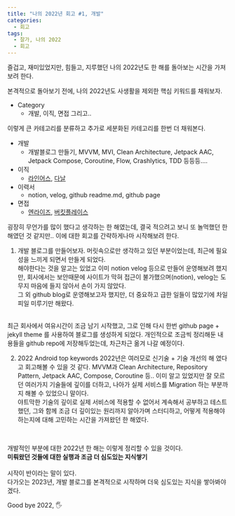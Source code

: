 ```yaml
---
title: "나의 2022년 회고 #1, 개발"
categories:
  - 회고
tags:
  - 잘가, 나의 2022
  - 회고
---
```


즐겁고, 재미있었지만, 힘들고, 지루했던 나의 2022년도 한 해를 돌아보는 시간을 가져보려 한다.  
 
본격적으로 돌아보기 전에, 나의 2022년도 사생활을 제외한 핵심 키워드를 채워보자.
- Category
  - 개발, 이직, 면접 그리고..

이렇게 큰 카테고리를 분류하고 추가로 세분화된 카테고리를 한번 더 채워본다.
- 개발
  - 개발블로그 만들기, MVVM, MVI, Clean Architecture, Jetpack AAC, Jetpack Compose, Coroutine, Flow, Crashlytics, TDD 등등등....
- 이직
  - [라인어스](https://rainusbiz.com), [다날](https://www.danal.co.kr/)
- 이력서
  - notion, velog, github readme.md, github page
- 면접
  - [엔라이즈](https://nrise.net/), [버킷플레이스](https://www.bucketplace.com/) 

굉장히 무언가를 많이 했다고 생각하는 한 해였는데, 결국 적으려고 보니 또 놀먹했던 한 해였던 것 같지만.. 이에 대한 회고를 간략하게나마 시작해보려 한다.  

1. 개발 블로그를 만들어보자.
 머릿속으로만 생각하고 있던 부분이었는데, 최근에 필요성을 느끼게 되면서 만들게 되었다.  
해야한다는 것을 알고는 있었고 이미 notion velog 등으로 만들어 운영해보려 했지만, 회사에서는 보안때문에 사이트가 막혀 접근이 불가했으며(notion), velog는 도무지 마음에 들지 않아서 손이 가지 않았다.  
그 외 github blog로 운영해보고자 했지만, 더 중요하고 급한 일들이 많았기에 차일 피일 미루기만 해왔다.  
<br>
 최근 회사에서 여유시간이 조금 남기 시작했고, 그로 인해 다시 한번 github page + jekyll theme 를 사용하여 블로그를 생성하게 되었다.
개인적으로 조금씩 정리해둔 내용들을 github repo에 저장해두었는데, 차근차근 옮겨 나갈 예정이다.  

2. 2022 Android top keywords
 2022년은 여러모로 신기술 + 기술 개선의 해 였다고 회고해볼 수 있을 것 같다.
MVVM과 Clean Architecture, Repository Pattern, Jetpack AAC, Compose, Coroutine 등.. 이미 알고 있었지만 잘 모르던 여러가지 기술들에 깊이를 더하고, 나아가 실제 서비스를 Migration 하는 부분까지 해볼 수 있었으니 말이다.  
야트막한 기술의 깊이로 실제 서비스에 적용할 수 없어서 계속해서 공부하고 테스트했던, 그와 함께 조금 더 깊이있는 원리까지 알아가며 스터디하고, 어떻게 적용해야 하는지에 대해 고민하는 시간을 가져왔던 한 해였다.
<br>

개발적인 부분에 대한 2022년 한 해는 이렇게 정리할 수 있을 것이다.  
**미뤄왔던 것들에 대한 실행과 조금 더 심도있는 지식쌓기**  
<br>
시작이 반이라는 말이 있다.  
다가오는 2023년, 개발 블로그를 본격적으로 시작하며 더욱 심도있는 지식을 쌓아봐야겠다.

Good bye 2022, 🖐
